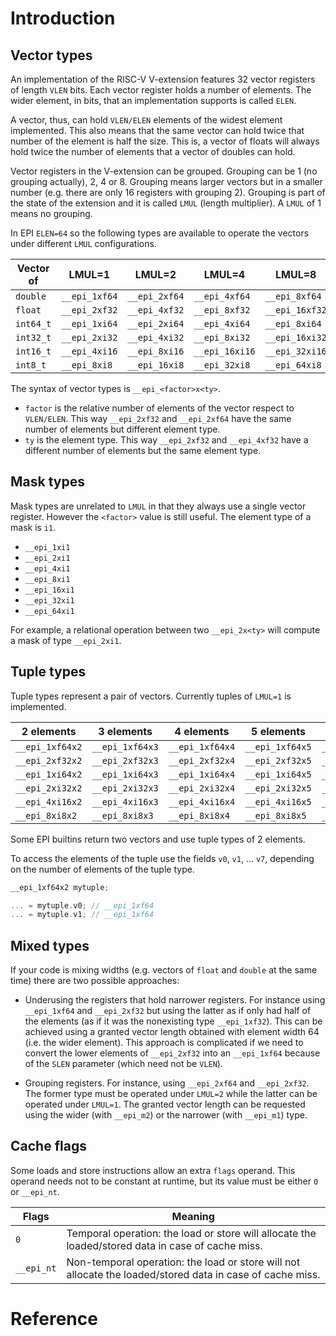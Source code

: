 # Introduction

## Vector types

An implementation of the RISC-V V-extension features 32 vector registers of length `VLEN` bits. Each vector register holds a number of elements. The wider element, in bits, that an implementation supports is called `ELEN`. 

A vector, thus, can hold `VLEN/ELEN` elements of the widest element implemented. This also means that the same vector can hold twice that number of the element is half the size. This is, a vector of floats will always hold twice the number of elements that a vector of  doubles can hold.

Vector registers in the V-extension can be grouped. Grouping can be 1 (no grouping actually), 2, 4 or 8. Grouping means larger vectors but in a smaller number (e.g. there are only 16 registers with grouping 2). Grouping is part of the state of the extension and it is called `LMUL` (length multiplier). A `LMUL` of 1 means no grouping.

In EPI `ELEN=64` so the following types are available to operate the vectors under different `LMUL` configurations.

| Vector of | LMUL=1 | LMUL=2 | LMUL=4 | LMUL=8 |
| ----- | ------ | ------ | ---- | ---- |
| `double` | `__epi_1xf64` | `__epi_2xf64` | `__epi_4xf64` | `__epi_8xf64` |
| `float` | `__epi_2xf32` | `__epi_4xf32` | `__epi_8xf32` | `__epi_16xf32` |
| `int64_t` | `__epi_1xi64` | `__epi_2xi64` | `__epi_4xi64` | `__epi_8xi64` |
| `int32_t` | `__epi_2xi32` | `__epi_4xi32` | `__epi_8xi32` | `__epi_16xi32` |
| `int16_t` | `__epi_4xi16` | `__epi_8xi16` | `__epi_16xi16` | `__epi_32xi16` |
| `int8_t` | `__epi_8xi8` | `__epi_16xi8` | `__epi_32xi8` | `__epi_64xi8` | 

The syntax of vector types is `__epi_<factor>x<ty>`.

- `factor` is the relative number of elements of the vector respect to `VLEN/ELEN`. This way `__epi_2xf32` and `__epi_2xf64` have the same number of elements but different element type.
- `ty` is the element type. This way `__epi_2xf32` and `__epi_4xf32` have a different number of elements but the same element type.

## Mask types

Mask types are unrelated to `LMUL` in that they always use a single vector register. However the `<factor>` value is still useful. The element type of a mask is `i1`.

- `__epi_1xi1` 
- `__epi_2xi1`
- `__epi_4xi1` 
- `__epi_8xi1` 
- `__epi_16xi1` 
- `__epi_32xi1` 
- `__epi_64xi1` 

For example, a relational operation between two `__epi_2x<ty>` will compute a mask of type `__epi_2xi1`.

## Tuple types

Tuple types represent a pair of vectors. Currently tuples of `LMUL=1` is implemented.

| 2 elements | 3 elements | 4 elements | 5 elements | 6 elements | 7 elements | 8 elements |
| ---------- | ---------- | ---------- | ---------- | ---------- | ---------- | ---------- |
| `__epi_1xf64x2` | `__epi_1xf64x3` | `__epi_1xf64x4` | `__epi_1xf64x5` | `__epi_1xf64x6` | `__epi_1xf64x7` | `__epi_1xf64x8` |
| `__epi_2xf32x2` | `__epi_2xf32x3` | `__epi_2xf32x4` | `__epi_2xf32x5` | `__epi_2xf32x6` | `__epi_2xf32x7` | `__epi_2xf32x8` |
| `__epi_1xi64x2` | `__epi_1xi64x3` | `__epi_1xi64x4` | `__epi_1xi64x5` | `__epi_1xi64x6` | `__epi_1xi64x7` | `__epi_1xi64x8` |
| `__epi_2xi32x2` | `__epi_2xi32x3` | `__epi_2xi32x4` | `__epi_2xi32x5` | `__epi_2xi32x6` | `__epi_2xi32x7` | `__epi_2xi32x8` |
| `__epi_4xi16x2` | `__epi_4xi16x3` | `__epi_4xi16x4` | `__epi_4xi16x5` | `__epi_4xi16x6` | `__epi_4xi16x7` | `__epi_4xi16x8` |
| `__epi_8xi8x2`  | `__epi_8xi8x3`  | `__epi_8xi8x4`  | `__epi_8xi8x5`  | `__epi_8xi8x6`  | `__epi_8xi8x7`  | `__epi_8xi8x8` |

Some EPI builtins return two vectors and use tuple types of 2 elements.

To access the elements of the tuple use the fields `v0`, `v1`, ... `v7`, depending on the number of elements of the tuple type.

```cpp
__epi_1xf64x2 mytuple;

... = mytuple.v0; // __epi_1xf64
... = mytuple.v1; // __epi_1xf64
```

## Mixed types

If your code is mixing widths (e.g. vectors of `float` and `double` at the same time) there are two possible approaches:

- Underusing the registers that hold narrower registers. For instance using `__epi_1xf64` and `__epi_2xf32` but using the latter as if only had half of the elements (as if it was the nonexisting type `__epi_1xf32`). This can be achieved using a granted vector length obtained with element width 64 (i.e. the wider element). This approach is complicated if we need to convert the lower elements of `__epi_2xf32` into an `__epi_1xf64` because of the `SLEN` parameter (which need not be `VLEN`).

- Grouping registers. For instance, using `__epi_2xf64` and `__epi_2xf32`. The former type must be operated under `LMUL=2` while the latter can be operated under `LMUL=1`. The granted vector length can be requested using the wider (with `__epi_m2`) or the narrower (with `__epi_m1`) type.

## Cache flags

Some loads and store instructions allow an extra `flags` operand. This operand needs not to be constant at runtime, but its value must be either `0` or `__epi_nt`.


| Flags | Meaning |
| ----- | ------ |
| `0` | Temporal operation: the load or store will allocate the loaded/stored data in case of cache miss. |
| `__epi_nt` | Non-temporal operation: the load or store will not allocate the loaded/stored data in case of cache miss. |

# Reference
